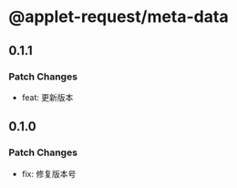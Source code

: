 # @applet-request/meta-data

## 0.1.1

### Patch Changes

- feat: 更新版本

## 0.1.0

### Patch Changes

- fix: 修复版本号
